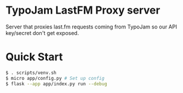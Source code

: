 # TypoJam LastFM Proxy server

Server that proxies last.fm requests coming from TypoJam so our API key/secret don't get exposed.

# Quick Start
```sh
$ . scripts/venv.sh
$ micro app/config.py # Set up config
$ flask --app app/index.py run --debug
```
